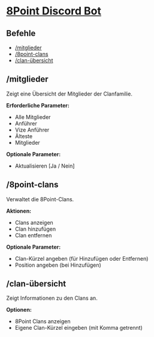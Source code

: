 # [8Point Discord Bot](https://link.clashofclans.com/en/?action=OpenClanProfile&tag=298QPUCCC)

## Befehle
- [/mitglieder](#mitglieder)
- [/8point-clans](#8point-clans)
- [/clan-übersicht](#clan-übersicht)

## /mitglieder
Zeigt eine Übersicht der Mitglieder der Clanfamilie.

**Erforderliche Parameter:**
- Alle Mitglieder
- Anführer
- Vize Anführer
- Älteste
- Mitglieder

**Optionale Parameter:**
- Aktualisieren [Ja / Nein]

## /8point-clans
Verwaltet die 8Point-Clans.

**Aktionen:**
- Clans anzeigen
- Clan hinzufügen
- Clan entfernen

**Optionale Parameter:**
- Clan-Kürzel angeben (für Hinzufügen oder Entfernen)
- Position angeben (bei Hinzufügen)

## /clan-übersicht
Zeigt Informationen zu den Clans an.

**Optionen:**
- 8Point Clans anzeigen
- Eigene Clan-Kürzel eingeben (mit Komma getrennt)
